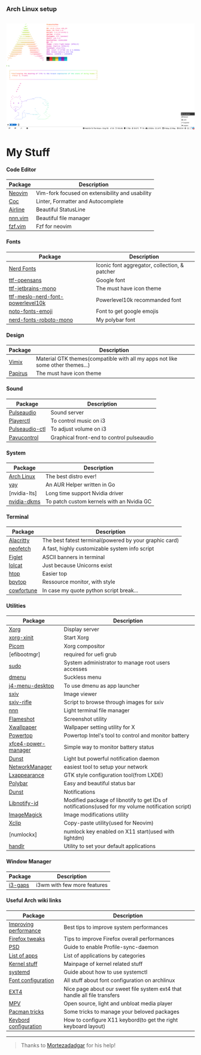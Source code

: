 ### Arch Linux setup
![Preview](.images/setup_preview.png)
------
# My Stuff
#### Code Editor
| Package                                                                   | Description                                                                       |
|---------------------------------------------------------------------------|-----------------------------------------------------------------------------------|
| [Neovim](https://github.com/neovim/neovim)                                | Vim-fork focused on extensibility and usability                                   |
| [Coc](https://github.com/neoclide/coc.nvim)                               | Linter, Formatter and Autocomplete                                                |
| [Airline](https://github.com/vim-airline/vim-airline)                     | Beautiful StatusLine                                                              |
| [nnn.vim](https://github.com/mcchrish/nnn.vim)                            | Beautiful file manager                                                            |
| [fzf.vim](https://github.com/junegunn/fzf.vim)                            | Fzf for neovim                                                                    |

#### Fonts
| Package                                                                   | Description                                                                       |
|---------------------------------------------------------------------------|-----------------------------------------------------------------------------------|
| [Nerd Fonts](https://github.com/ryanoasis/nerd-fonts)                     | Iconic font aggregator, collection, & patcher                                     |
| [ttf-opensans](https://fonts.google.com/specimen/Open+Sans)               | Google font                                                                       |
| [ttf-jetbrains-mono](https://www.jetbrains.com/lp/mono/)                  | The must have icon theme                                                          |
| [ttf-meslo-nerd-font-powerlevel10k](https://github.com/romkatv/powerlevel10k-media) | Powerlevel10k recommanded font                                          |
| [noto-fonts-emoji](https://www.google.com/get/noto/help/emoji/)           | Font to get google emojis                                                         |
| [nerd-fonts-roboto-mono](https://github.com/ryanoasis/nerd-fonts/tree/master/patched-fonts/RobotoMono) | My polybar font                                      |

#### Design
| Package                                                                   | Description                                                                       |
|---------------------------------------------------------------------------|-----------------------------------------------------------------------------------|
| [Vimix](https://github.com/vinceliuice/vimix-gtk-themes)                  | Material GTK themes(compatible with all my apps not like some other themes...)    |
| [Papirus](https://github.com/PapirusDevelopmentTeam/papirus-icon-theme)   | The must have icon theme                                                          |

#### Sound
| Package                                                                   | Description                                                                       |
|---------------------------------------------------------------------------|-----------------------------------------------------------------------------------|
| [Pulseaudio](https://www.archlinux.org/)                                  | Sound server                                                                      |
| [Playerctl](https://github.com/acrisci/playerctl)                         | To control music on i3                                                            |
| [Pulseaudio-ctl](https://github.com/graysky2/pulseaudio-ctl)              | To adjust volume on i3                                                            |
| [Pavucontrol](https://freedesktop.org/software/pulseaudio/pavucontrol/)   | Graphical front-end to control pulseaudio                                         |

#### System
| Package                                                                   | Description                                                                       |
|---------------------------------------------------------------------------|-----------------------------------------------------------------------------------|
| [Arch Linux](https://www.archlinux.org/)                                  | The best distro ever!                                                             |
| [yay](https://github.com/Jguer/yay)                                       | An AUR Helper written in Go                                                       |
| [nvidia-lts]                                                              | Long time support Nvidia driver                                                   |
| [nvidia-dkms](https://github.com/hhfeuer/nvhda)                           | To patch custom kernels with an Nvidia GC                                         |

#### Terminal
| Package                                                                   | Description                                                                       |
|---------------------------------------------------------------------------|-----------------------------------------------------------------------------------|
| [Alacritty](https://github.com/alacritty/alacritty)                       | The best fatest terminal(powered by your graphic card)                            |
| [neofetch](https://github.com/dylanaraps/neofetch)                        | A fast, highly customizable system info script                                    |
| [Figlet](https://github.com/cmatsuoka/figlet)                             | ASCII banners in terminal                                                         |
| [lolcat](https://github.com/busyloop/lolcat)                              | Just because Unicorns exist                                                       |
| [htop](https://github.com/hishamhm/htop)                                  | Easier top                                                                        |
| [bpytop](https://github.com/aristocratos/bpytop)                          | Ressource monitor, with style                                                     |
| [cowfortune](https://github.com/anthraxx/cowfortune)                      | In case my quote python script break...                                           |


#### Utilities
| Package                                                                   | Description                                                                       |
|---------------------------------------------------------------------------|-----------------------------------------------------------------------------------|
| [Xorg](https://wiki.archlinux.org/index.php/Xorg)                         | Display server                                                                    |
| [xorg-xinit](https://wiki.archlinux.org/index.php/Xinit)                  | Start Xorg                                                                        |
| [Picom](https://wiki.archlinux.org/index.php/Picom)                       | Xorg compositor                                                                   |
| [efibootmgr]                                                              | required for uefi grub                                                            |
| [sudo](https://wiki.archlinux.org/index.php/Sudo)                         | System administrator to manage root users accesses                                |
| [dmenu](https://tools.suckless.org/dmenu/)                                | Suckless menu                                                                     |
| [j4-menu-desktop](https://github.com/enkore/j4-dmenu-desktop)             | To use dmenu as app launcher                                                      |
| [sxiv](https://github.com/muennich/sxiv)                                  | Image viewer                                                                      |
| [sxiv-rifle](https://github.com/derf/feh)                                 | Script to browse through images for sxiv                                          | 
| [nnn](https://github.com/jarun/nnn)                                       | Light terminal file manager                                                       |
| [Flameshot](https://github.com/flameshot-org/flameshot)                   | Screenshot utility                                                                |
| [Xwallpaper](https://github.com/stoeckmann/xwallpaper)                    | Wallpaper setting utility for X                                                   |
| [Powertop](https://wiki.archlinux.org/index.php/Powertop)                 | Powertop Intel's tool to control and monitor battery                              |
| [xfce4-power-manager](https://docs.xfce.org/xfce/xfce4-power-manager/start) | Simple way to monitor battery status                                            |
| [Dunst](https://github.com/dunst-project/dunst)                           | Light but powerful notification daemon                                            |
| [NetworkManager](https://github.com/NetworkManager/NetworkManager)        | easiest tool to setup your network                                                |
| [Lxappearance](https://wiki.lxde.org/en/LXAppearance)                     | GTK style configuration tool(from LXDE)                                           |
| [Polybar](https://github.com/polybar/polybar)                             | Easy and beautiful status bar                                                     |
| [Dunst](https://wiki.archlinux.org/index.php/Dunst)                       | Notifications                                                                     |
| [Libnotify-id](https://aur.archlinux.org/packages/libnotify-id/)          | Modified package of libnotify to get IDs of notifications(used for my volume notification script) |
| [ImageMagick](https://imagemagick.org/index.php)                          | Image modifications utility                                                       |
| [Xclip](https://github.com/astrand/xclip)                                 | Copy-paste utility(used for Neovim)                                               |
| [numlockx]                                                                | numlock key enabled on X11 start(used with lightdm)                               |
| [handlr](https://github.com/chmln/handlr)                                 | Utility to set your default applications                                          |

#### Window Manager
| Package                                                                   | Description                                                                       |
|---------------------------------------------------------------------------|-----------------------------------------------------------------------------------|
| [i3-gaps](https://github.com/i3/i3)                                       | i3wm with few more features                                                       |

#### Useful Arch wiki links
| Package                                                                   | Description                                                                       |
|---------------------------------------------------------------------------|-----------------------------------------------------------------------------------|
| [Improving performance](https://wiki.archlinux.org/index.php/Improving_performance)| Best tips to improve system performances                                 |
| [Firefox tweaks](https://wiki.archlinux.org/index.php/Firefox/Tweaks)     | Tips to improve Firefox overall performances                                      |
| [PSD](https://wiki.archlinux.org/index.php/Profile-sync-daemon)           | Guide to enable Profile-sync-daemon                                               |
| [List of apps](https://wiki.archlinux.org/index.php/List_of_applications) | List of applications by categories                                                |
| [Kernel stuff](https://wiki.archlinux.org/index.php/Kernel)               | Mainpage of kernel related stuff                                                  |
| [systemd](https://wiki.archlinux.org/index.php/Systemd#Basic_systemctl_usage)| Guide about how to use systemctl                                               |
| [Font configuration](https://wiki.archlinux.org/index.php/Font_configuration)| All stuff about font configuration on archlinux                                |
| [EXT4](https://wiki.archlinux.org/index.php/Ext4)                         | Nice page about our sweet file system ext4 that handle all file transfers         |
| [MPV](https://wiki.archlinux.org/index.php/Mpv)                           | Open source, light and unbloat media player                                       |
| [Pacman tricks](https://wiki.archlinux.org/index.php/Pacman/Tips_and_tricks)| Some tricks to manage your beloved packages                                     |
| [Keybord configuration](https://wiki.archlinux.org/index.php/Xorg/Keyboard_configuration) | How to configure X11 keybord(to get the right keyboard layout)    |

------
> Thanks to [Mortezadadgar](https://github.com/mortezadadgar) for his help!

